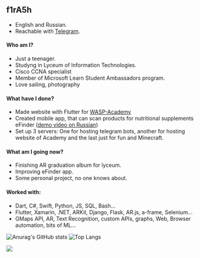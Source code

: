 ## f1rA5h

- English and Russian.
- Reachable with [Telegram](https://telegram.me/f1rA5h). 

####  Who am I?
- Just a teenager.
- Studyng in Lyceum of Information Technologies.
- Cisco CCNA specialist
- Member of Microsoft Learn Student Ambassadors program. 
- Love sailing, photography 

#### What have I done?
- Made website with Flutter for [WASP-Academy](www.wasp-academy.com)
- Created mobile app, that can scan products for nutritional supplements eFinder ([demo video on Russian](https://drive.google.com/file/d/1pWM8Pld5bPnjL00PAo-7Q07f7gQ1CzXU/view?usp=sharing))
- Set up 3 servers: One for hosting telegram bots, another for hosting website of Academy and the last just for fun and Minecraft.

#### What am I going now?
- Finishing AR graduation album for lyceum. 
- Improving eFinder app.
- Some personal project, no one knows about.

#### Worked with:
- Dart, C#, Swift, Python, JS, SQL, Bash...
- Flutter, Xamarin, .NET, ARKit, Django, Flask, AR.js, a-frame, Selenium...
- GMaps API, AR, Text Recognition, custom APIs, graphs, Web, Browser automation, bits of ML...

![Anurag's GitHub stats](https://github-readme-stats.vercel.app/api?username=f1rA5h&count_private=true&show_icons=true&theme=dracula) ![Top Langs](https://github-readme-stats.vercel.app/api/top-langs/?username=f1rA5h&count_private=true&show_icons=true&theme=dracula&layout=compact)

![](https://komarev.com/ghpvc/?username=f1rA5h&color=f1184c)
